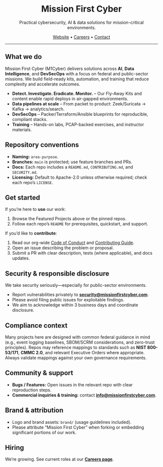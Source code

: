 <h1 align="center">Mission First Cyber</h1>

<p align="center">
  Practical cybersecurity, AI & data solutions for mission-critical environments.
</p>

<p align="center">
  <a href="https://missionfirstcyber.com">Website</a> •
  <a href="https://missionfirstcyber.com/applications">Careers</a> •
  <a href="mailto:info@missionfirstcyber.com">Contact</a>
</p>

---

## What we do

Mission First Cyber (M1Cyber) delivers solutions across **AI**, **Data Intelligence**, and **DevSecOps** with a focus on federal and public-sector missions. We build field-ready kits, automation, and training that reduce complexity and accelerate outcomes.

- **Detect. Investigate. Eradicate. Monitor.** – Our Fly-Away Kits and content enable rapid deploys in air-gapped environments.  
- **Data pipelines at scale** – From packet to product: Zeek/Suricata → Kafka → analytics/search.  
- **DevSecOps** – Packer/Terraform/Ansible blueprints for reproducible, compliant stacks.  
- **Training** – Hands-on labs, PCAP-backed exercises, and instructor materials.

## Repository conventions

- **Naming:** `area-purpose`.  
- **Branches:** `main` is protected; use feature branches and PRs.  
- **Docs:** Each repo includes a `README.md`, `CONTRIBUTING.md`, and `SECURITY.md`.  
- **Licensing:** Default to Apache-2.0 unless otherwise required; check each repo’s `LICENSE`.

## Get started

If you’re here to **use** our work:
1. Browse the Featured Projects above or the pinned repos.
2. Follow each repo’s `README` for prerequisites, quickstart, and support.

If you’d like to **contribute**:
1. Read our org-wide [Code of Conduct](https://github.com/MissionFirstCyber/.github/blob/main/CODE_OF_CONDUCT.md) and [Contributing Guide](https://github.com/MissionFirstCyber/.github/blob/main/CONTRIBUTING.md).  
2. Open an issue describing the problem or proposal.  
3. Submit a PR with clear description, tests (where applicable), and docs updates.

## Security & responsible disclosure

We take security seriously—especially for public-sector environments.

- Report vulnerabilities privately to **security@missionfirstcyber.com**.
- Please avoid filing public issues for exploitable findings.
- We aim to acknowledge within 3 business days and coordinate disclosure.

## Compliance context

Many projects here are designed with common federal guidance in mind (e.g., event logging baselines, SBOM/SCRM considerations, and zero-trust principles). Repos may reference mappings to standards such as **NIST 800-53/171**, **CMMC 2.0**, and relevant Executive Orders where appropriate. Always validate mappings against your own governance requirements.

## Community & support

- **Bugs / Features:** Open issues in the relevant repo with clear reproduction steps.  
- **Commercial inquiries & training:** contact **info@missionfirstcyber.com**.

## Brand & attribution

- Logo and brand assets: `brand/` (usage guidelines included).  
- Please attribute “Mission First Cyber” when forking or embedding significant portions of our work.

## Hiring

We’re growing. See current roles at our **[Careers page](https://missionfirstcyber.com/careers)**.
